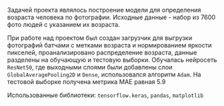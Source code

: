Задачей проекта являлось построение модели для определения возраста человека по фотографии. Исходные данные - набор из 7600 фото людей с указанием их возраста.

При работе над проектом был создан загрузчик для выгрузки фотографий батчами с метками возраста и нормированием яркости пикселей, проанализировано распределение возраста, данные разделены на обучающую и тестовую выборки. Обучалась нейросеть `ResNet50`, где выходными слоями были добавлены слои `GlobalAveragePooling2D` и `Dense`, использовался алгоритм `Adam`. На тестовой выборке получена метрика MAE равная 5.9

Использованные библиотеки: `tensorflow.keras`, `pandas`, `matplotlib`
